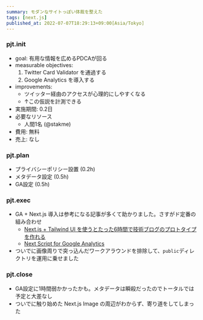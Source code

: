```yaml
---
summary: モダンなサイトっぽい体裁を整えた
tags: [next.js]
published_at: 2022-07-07T18:29:13+09:00[Asia/Tokyo]
---
```


### pjt.init

-   goal: 有用な情報を広めるPDCAが回る
-   measurable objectives:
    1. Twitter Card Validator を通過する
    2. Google Analytics を導入する
-   improvements:
    -   ツイッター経由のアクセスが心理的にしやすくなる
    -   ↑この仮説を計測できる
-   実施期間: 0.2日
-   必要なリソース
    -   人間1名 (@stakme)
-   費用: 無料
-   売上: なし

### pjt.plan

-   プライバシーポリシー設置 (0.2h)
-   メタデータ設定 (0.5h)
-   GA設定 (0.5h)

### pjt.exec

-   GA + Next.js 導入は参考になる記事が多くて助かりました。さすがド定番の組み合わせ
    -   [Next.js + Tailwind UI を使うとたった6時間で技術ブログのプロトタイプを作れる](https://panda-program.com/posts/from-gatsby-to-nextjs)
    -   [Next Script for Google Analytics](https://nextjs.org/docs/messages/next-script-for-ga)
-   ついでに画像周りで突っ込んだワークアラウンドを排除して、`public`ディレクトリを運用に乗せました

### pjt.close

-   GA設定に1時間弱かかったかも。メタデータは瞬殺だったのでトータルでは予定と大差なし
-   ついでに触り始めた Next.js Image の周辺がわからず、寄り道をしてしまった
